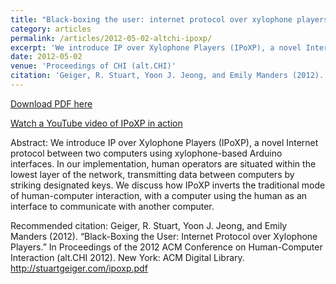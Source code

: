 ```yaml
---
title: "Black-boxing the user: internet protocol over xylophone players (IPoXP)"
category: articles
permalink: /articles/2012-05-02-altchi-ipoxp/ 
excerpt: 'We introduce IP over Xylophone Players (IPoXP), a novel Internet protocol between two computers using xylophone-based Arduino interfaces'
date: 2012-05-02
venue: 'Proceedings of CHI (alt.CHI)'
citation: 'Geiger, R. Stuart, Yoon J. Jeong, and Emily Manders (2012). “Black-Boxing the User: Internet Protocol over Xylophone Players.” In Proceedings of the 2012 ACM Conference on Human-Computer Interaction (alt.CHI 2012). New York: ACM Digital Library. http://stuartgeiger.com/ipoxp.pdf'
---
```


[Download PDF here](http://stuartgeiger.com/ipoxp.pdf)

[Watch a YouTube video of IPoXP in action](https://www.youtube.com/watch?v=qCT7SisWh38)

Abstract: We introduce IP over Xylophone Players (IPoXP), a novel Internet protocol between two computers using xylophone-based Arduino interfaces. In our implementation, human operators are situated within the lowest layer of the network, transmitting data between computers by striking designated keys. We discuss how IPoXP inverts the traditional mode of human-computer interaction, with a computer using the human as an interface to communicate with another computer.

Recommended citation: Geiger, R. Stuart, Yoon J. Jeong, and Emily Manders (2012). “Black-Boxing the User: Internet Protocol over Xylophone Players.” In Proceedings of the 2012 ACM Conference on Human-Computer Interaction (alt.CHI 2012). New York: ACM Digital Library. http://stuartgeiger.com/ipoxp.pdf
 
 
